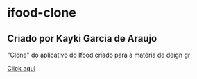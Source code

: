 # ifood-clone
## Criado por Kayki Garcia de Araujo

"Clone" do aplicativo do Ifood criado para a matéria de deign gr

[Click aqui](https://kayki-araujo.github.io/ifood-clone/)

